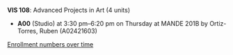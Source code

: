 **VIS 108**: Advanced Projects in Art (4 units)

- **A00** (Studio) at 3:30 pm–6:20 pm on Thursday at MANDE 201B by Ortiz-Torres, Ruben (A02421603)

[Enrollment numbers over time](./VIS108.tsv)
